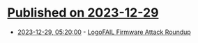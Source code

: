 # [Published on 2023-12-29](index.md)

* [2023-12-29, 05:20:00](https://soylentnews.org/article.pl?sid=23/12/28/1520241&from=rss) - [LogoFAIL Firmware Attack Roundup](https://soylentnews.org/article.pl?sid=23/12/28/1520241&from=rss)
